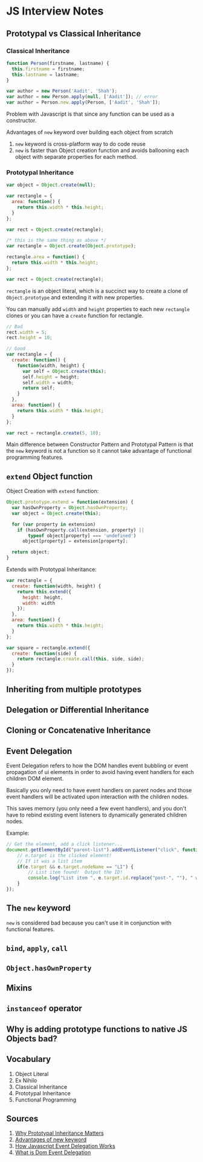 # JS Interview Notes

## Prototypal vs Classical Inheritance

### Classical Inheritance

```js
function Person(firstname, lastname) {
  this.firstname = firstname;
  this.lastname = lastname;
}

var author = new Person('Aadit', 'Shah');
var author = new Person.apply(null, ['Aadit']); // error
var author = Person.new.apply(Person, ['Aadit', 'Shah']);
```

Problem with Javascript is that since any function can be used as a constructor.

Advantages of `new` keyword over building each object from scratch

1. `new` keyword is cross-platform way to do code reuse
2. `new` is faster than Object creation function and avoids ballooning each object with separate properties for each method.

### Prototypal Inheritance

```js
var object = Object.create(null);
```

```js
var rectangle = {
  area: function() {
    return this.width * this.height;
  }
};

var rect = Object.create(rectangle);
```

```js
/* this is the same thing as above */
var rectangle = Object.create(Object.prototype);

rectangle.area = function() {
  return this.width * this.height;
};

var rect = Object.create(rectangle);
```

`rectangle` is an object literal, which is a succinct way to create a clone of `Object.prototype` and extending it with new properties.

You can manually add `width` and `height` properties to each new `rectangle` clones or you can have a `create` function for rectangle.

```js
// Bad
rect.width = 5;
rect.height = 10;

// Good
var rectangle = {
  create: function() {
    function(width, height) {
      var self = Object.create(this);
      self.height = height;
      self.width = width;
      return self;
    }
  },
  area: function() {
    return this.width * this.height;
  }
};

var rect = rectangle.create(5, 10);
```

Main difference between Constructor Pattern and Prototypal Pattern is that the `new` keyword is not a function so it cannot take advantage of functional programming features.

## `extend` Object function

Object Creation with `extend` function:

```js
Object.prototype.extend = function(extension) {
  var hasOwnProperty = Object.hasOwnProperty;
  var object = Object.create(this);

  for (var property in extension)
    if (hasOwnProperty.call(extension, property) ||
        typeof object[property] === 'undefined')
      object[property] = extension[property];

  return object;
}
```

Extends with Prototypal Inheritance:

```js
var rectangle = {
  create: function(width, height) {
    return this.extend({
      height: height,
      width: width
    });
  },
  area: function() {
    return this.width * this.height;
  }
};

var square = rectangle.extend({
  create: function(side) {
    return rectangle.create.call(this, side, side);
  }
});
```

## Inheriting from multiple prototypes

## Delegation or Differential Inheritance

## Cloning or Concatenative Inheritance

## Event Delegation

Event Delegation refers to how the DOM handles event bubbling or event propagation of ui elements in order to avoid having event handlers for each children DOM element.

Basically you only need to have event handlers on parent nodes and those event handlers will be activated upon interaction with the children nodes.

This saves memory (you only need a few event handlers), and you don't have to rebind existing event listeners to dynamically generated children nodes.

Example:

```js
// Get the element, add a click listener...
document.getElementById("parent-list").addEventListener("click", function(e) {
	// e.target is the clicked element!
	// If it was a list item
	if(e.target && e.target.nodeName == "LI") {
		// List item found!  Output the ID!
		console.log("List item ", e.target.id.replace("post-", ""), " was clicked!");
	}
});
```

## The `new` keyword

`new` is considered bad because you can't use it in conjunction with functional features.

## `bind`, `apply`, `call`

## `Object.hasOwnProperty`

## Mixins

## `instanceof` operator

## Why is adding prototype functions to native JS Objects bad?

## Vocabulary

1. Object Literal
2. Ex Nihilo
3. Classical Inheritance
4. Prototypal Inheritance
5. Functional Programming

## Sources

1. [Why Prototypal Inheritance Matters](http://aaditmshah.github.io/why-prototypal-inheritance-matters/)
2. [Advantages of new keyword](http://stackoverflow.com/questions/383402/is-javascripts-new-keyword-considered-harmful/383503#383503)
3. [How Javascript Event Delegation Works](https://davidwalsh.name/event-delegate)
4. [What is Dom Event Delegation](http://stackoverflow.com/questions/1687296/what-is-dom-event-delegation)
